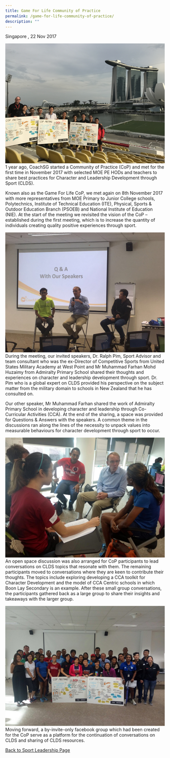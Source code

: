 ```yaml
---
title: Game For Life Community of Practice
permalink: /game-for-life-community-of-practice/
description: ""
---
```

Singapore , 22 Nov 2017

![](/images/Sport%20Leadership%20Latest/Game%20For%20Life/COP_3.jpeg)
1 year ago, CoachSG started a Community of Practice (CoP) and met for the first time in November 2017 with selected MOE PE HODs and teachers to share best practices for Character and Leadership Development through Sport (CLDS).

Known also as the Game For Life CoP, we met again on 8th November 2017 with more representatives from MOE Primary to Junior College schools, Polytechnics, Institute of Technical Education (ITE), Physical, Sports & Outdoor Education Branch (PSOEB) and National Institute of Education (NIE). At the start of the meeting we revisited the vision of the CoP – established during the first meeting, which is to increase the quantity of individuals creating quality positive experiences through sport.

![](/images/Sport%20Leadership%20Latest/Game%20For%20Life/IMG_9320.jpeg)
During the meeting, our invited speakers, Dr. Ralph Pim, Sport Advisor and team consultant who was the ex-Director of Competitive Sports from United States Military Academy at West Point and Mr Muhammad Farhan Mohd Huzaimy from Admiralty Primary School shared their thoughts and experiences on character and leadership development through sport. Dr. Pim who is a global expert on CLDS provided his perspective on the subject matter from the military domain to schools in New Zealand that he has consulted on.

Our other speaker, Mr Muhammad Farhan shared the work of Admiralty Primary School in developing character and leadership through Co-Curricular Activities (CCA). At the end of the sharing, a space was provided for Questions & Answers with the speakers. A common theme in the discussions ran along the lines of the necessity to unpack values into measurable behaviours for character development through sport to occur.

![](/images/Sport%20Leadership%20Latest/Game%20For%20Life/IMG_9326.jpeg)
An open space discussion was also arranged for CoP participants to lead conversations on CLDS topics that resonate with them. The remaining participants moved to conversations where they are keen to contribute their thoughts. The topics include exploring developing a CCA toolkit for Character Development and the model of CCA Centric schools in which Boon Lay Secondary is an example. After these small group conversations, the participants gathered back as a large group to share their insights and takeaways with the larger group.

![](/images/Sport%20Leadership%20Latest/Game%20For%20Life/IMG_9335.jpeg)
Moving forward, a by-invite-only facebook group which had been created for the CoP serve as a platform for the continuation of conversations on CLDS and sharing of CLDS resources.

[Back to Sport Leadership Page](/sports-education/sports-leadership/past-works/)